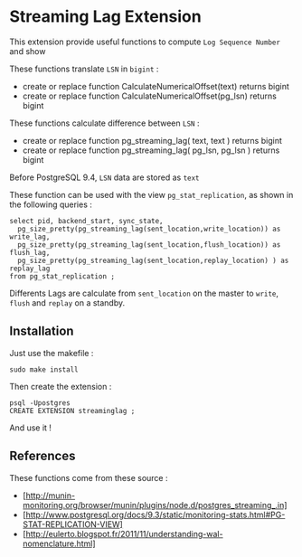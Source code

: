 # Streaming Lag Extension

This extension provide useful functions to compute `Log Sequence Number` and
show

These functions translate `LSN` in `bigint` : 

- create or replace function CalculateNumericalOffset(text) returns bigint
- create or replace function CalculateNumericalOffset(pg_lsn) returns bigint

These functions calculate difference between `LSN` :

- create or replace function pg_streaming_lag( text, text ) returns bigint
- create or replace function pg_streaming_lag( pg_lsn, pg_lsn ) returns bigint

Before PostgreSQL 9.4, `LSN` data are stored as `text`

These function can be used with the view `pg_stat_replication`, as shown in the
following queries :

	select pid, backend_start, sync_state,
	  pg_size_pretty(pg_streaming_lag(sent_location,write_location)) as write_lag,
	  pg_size_pretty(pg_streaming_lag(sent_location,flush_location)) as flush_lag,
	  pg_size_pretty(pg_streaming_lag(sent_location,replay_location) ) as replay_lag
	from pg_stat_replication ;

Differents Lags are calculate from `sent_location` on the master to `write`, `flush`
 and `replay` on a standby. 

## Installation

Just use the makefile :

	sudo make install

Then create the extension :

	psql -Upostgres
	CREATE EXTENSION streaminglag ;

And use it !

## References

These functions come from these source :

* [http://munin-monitoring.org/browser/munin/plugins/node.d/postgres_streaming_.in]
* [http://www.postgresql.org/docs/9.3/static/monitoring-stats.html#PG-STAT-REPLICATION-VIEW]
* [http://eulerto.blogspot.fr/2011/11/understanding-wal-nomenclature.html]
